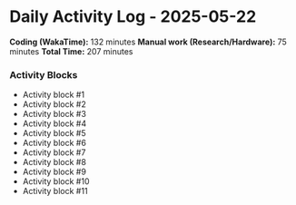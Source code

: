 # Daily Activity Log - 2025-05-22

**Coding (WakaTime):** 132 minutes
**Manual work (Research/Hardware):** 75 minutes
**Total Time:** 207 minutes

### Activity Blocks
- Activity block #1
- Activity block #2
- Activity block #3
- Activity block #4
- Activity block #5
- Activity block #6
- Activity block #7
- Activity block #8
- Activity block #9
- Activity block #10
- Activity block #11
